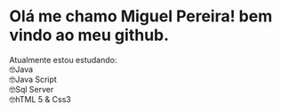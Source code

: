 # Olá me chamo Miguel Pereira! bem vindo ao meu github.  
Atualmente estou estudando:  
🤓Java  
🤓Java Script  
🤓Sql Server  
🤓hTML 5 & Css3  


<!--
**miguelads/miguelads** is a ✨ _special_ ✨ repository because its `README.md` (this file) appears on your GitHub profile.

Here are some ideas to get you started:

- 🔭 I’m currently working on ...
- 🌱 I’m currently learning ...
- 👯 I’m looking to collaborate on ...
- 🤔 I’m looking for help with ...
- 💬 Ask me about ...
- 📫 How to reach me: ...
- 😄 Pronouns: ...
- ⚡ Fun fact: ...
-->

